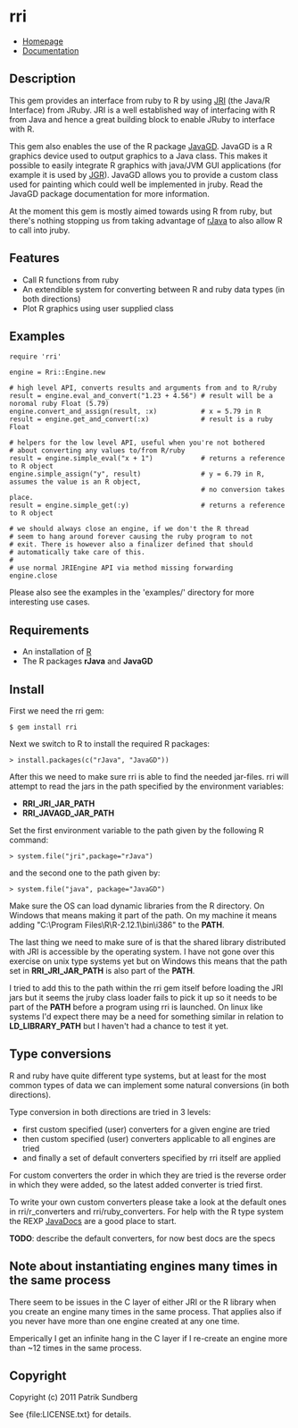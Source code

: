 # rri

* [Homepage](https://github.com/sundbp/rri)
* [Documentation](http://rubydoc.info/gems/rri/frames)

## Description

This gem provides an interface from ruby to R by using [JRI](http://www.rforge.net/JRI/) 
(the Java/R Interface) from JRuby. JRI is a well established way of interfacing with R from Java
and hence a great building block to enable JRuby to interface with R.

This gem also enables the use of the R package [JavaGD](http://www.rforge.net/JavaGD/). JavaGD is
a R graphics device used to output graphics to a Java class. This makes it possible to easily
integrate R graphics with java/JVM GUI applications (for example it is used by
[JGR](http://www.rforge.net/JGR/)). JavaGD allows you to provide a custom class used for painting 
which could well be implemented in jruby. Read the JavaGD package documentation for more information.

At the moment this gem is mostly aimed towards using R from ruby, but there's nothing stopping us
from taking advantage of [rJava](http://www.rforge.net/rJava/) to also allow R to call into jruby.

## Features

* Call R functions from ruby
* An extendible system for converting between R and ruby data types (in both directions)
* Plot R graphics using user supplied class

## Examples

    require 'rri'
    
    engine = Rri::Engine.new
    
    # high level API, converts results and arguments from and to R/ruby
    result = engine.eval_and_convert("1.23 + 4.56") # result will be a noromal ruby Float (5.79)
    engine.convert_and_assign(result, :x)           # x = 5.79 in R
    result = engine.get_and_convert(:x)             # result is a ruby Float
    
    # helpers for the low level API, useful when you're not bothered
    # about converting any values to/from R/ruby
    result = engine.simple_eval("x + 1")            # returns a reference to R object
    engine.simple_assign("y", result)               # y = 6.79 in R, assumes the value is an R object, 
                                                    # no conversion takes place.
    result = engine.simple_get(:y)                  # returns a reference to R object
    
    # we should always close an engine, if we don't the R thread
    # seem to hang around forever causing the ruby program to not
    # exit. There is however also a finalizer defined that should
    # automatically take care of this.
    #
    # use normal JRIEngine API via method missing forwarding
    engine.close
    
Please also see the examples in the 'examples/' directory for more interesting use cases.

## Requirements

* An installation of [R](http://www.r-project.org/)
* The R packages **rJava** and **JavaGD**

## Install

First we need the rri gem:

    $ gem install rri

Next we switch to R to install the required R packages:

    > install.packages(c("rJava", "JavaGD"))

After this we need to make sure rri is able to find the needed jar-files. rri will attempt
to read the jars in the path specified by the environment variables:

* **RRI_JRI_JAR_PATH**
* **RRI_JAVAGD_JAR_PATH**

Set the first environment variable to the path given by the following R command:

    > system.file("jri",package="rJava")
  
and the second one to the path given by:

    > system.file("java", package="JavaGD")

Make sure the OS can load dynamic libraries from the R directory. On Windows that means
making it part of the path. On my machine it means adding "C:\Program Files\R\R-2.12.1\bin\i386"
to the **PATH**.

The last thing we need to make sure of is that the shared library distributed with JRI is
accessible by the operating system. I have not gone over this exercise on unix type systems
yet but on Windows this means that the path set in **RRI_JRI_JAR_PATH** is also part of the
**PATH**.

I tried to add this to the path within the rri gem itself before loading the JRI jars
but it seems the jruby class loader fails to pick it up so it needs to be part of the **PATH** 
before a program using rri is launched. On linux like systems I'd expect there may be a need
for something similar in relation to **LD_LIBRARY_PATH** but I haven't had a chance to test it yet.

## Type conversions

R and ruby have quite different type systems, but at least for the most common types of
data we can implement some natural conversions (in both directions).

Type conversion in both directions are tried in 3 levels:
* first custom specified (user) converters for a given engine are tried
* then custom specified (user) converters applicable to all engines are tried
* and finally a set of default converters specified by rri itself are applied

For custom converters the order in which they are tried is the reverse order
in which they were added, so the latest added converter is tried first.

To write your own custom converters please take a look at the default ones
in rri/r_converters and rri/ruby_converters. For help with the R type system
the REXP [JavaDocs](http://www.rforge.net/org/docs/org/rosuda/REngine/REXP.html)
are a good place to start.

**TODO**: describe the default converters, for now best docs are the specs

## Note about instantiating engines many times in the same process

There seem to be issues in the C layer of either JRI or the R library when
you create an engine many times in the same process. That applies also if
you never have more than one engine created at any one time.

Emperically I get an infinite hang in the C layer if I re-create an engine
more than ~12 times in the same process.

## Copyright

Copyright (c) 2011 Patrik Sundberg

See {file:LICENSE.txt} for details.

